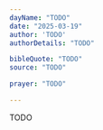 ```yaml
---
dayName: "TODO"
date: "2025-03-19"
author: 'TODO'
authorDetails: "TODO"

bibleQuote: "TODO"
source: "TODO"

prayer: "TODO"

---
```


TODO
